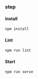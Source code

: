 ### step

#### install

```sh
npm install
```

#### Lint

```sh
npm run lint
```

#### Start

```sh
npm run serve
```

